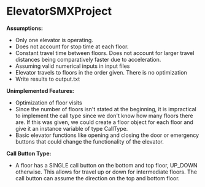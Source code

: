 # ElevatorSMXProject

**Assumptions:** 
- Only one elevator is operating.
- Does not account for stop time at each floor.
- Constant travel time between floors. Does not account for larger travel distances being comparatively faster due to acceleration.
- Assuming valid numerical inputs in input files
- Elevator travels to floors in the order given. There is no optimization
- Write results to output.txt

**Unimplemented Features:** 
- Optimization of floor visits
- Since the number of floors isn't stated at the beginning, it is impractical to implement the call type since we don't know how many floors there are. If this was given, we could create a floor object for each floor and give it an instance variable of type CallType.
- Basic elevator functions like opening and closing the door or emergency buttons that could change the functionality of the elevator. 

**Call Button Type:** 
- A floor has a SINGLE call button on the bottom and top floor, UP_DOWN otherwise. This allows for travel up or down for intermediate floors. The call button can assume the direction on the top and bottom floor. 

  
